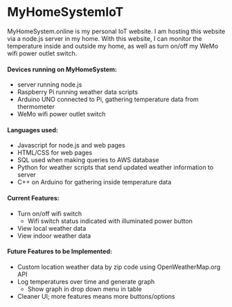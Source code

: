 # MyHomeSystemIoT

MyHomeSystem.online is my personal IoT website. I am hosting this website via a node.js server in my home. With this website, I can monitor the temperature inside and outside my home, as well as turn on/off my WeMo wifi power outlet switch.

#### Devices running on MyHomeSystem:
- server running node.js
- Raspberry Pi running weather data scripts
- Arduino UNO connected to Pi, gathering temperature data from thermometer
- WeMo wifi power outlet switch

#### Languages used:
- Javascript for node.js and web pages
- HTML/CSS for web pages
- SQL used when making queries to AWS database
- Python for weather scripts that send updated weather information to server
- C++ on Arduino for gathering inside temperature data

#### Current Features:
- Turn on/off wifi switch
  - Wifi switch status indicated with illuminated power button
- View local weather data
- View indoor weather data

#### Future Features to be Implemented:
- Custom location weather data by zip code using OpenWeatherMap.org API
- Log temperatures over time and generate graph
  - Show graph in drop down menu in table
- Cleaner UI; more features means more buttons/options

